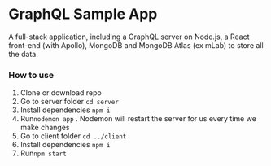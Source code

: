 # GraphQL Sample App

A full-stack application, including a GraphQL server on Node.js, a React front-end (with Apollo), MongoDB and MongoDB Atlas (ex mLab) to store all the data.

### How to use

1) Clone or download repo
2) Go to server folder `cd server`
3) Install dependencies `npm i`
4) Run`nodemon app` . Nodemon will restart the server for us every time we make changes
5) Go to client folder `cd ../client`
6) Install dependencies `npm i`
7) Run`npm start`
